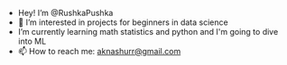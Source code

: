 - Hey! I’m @RushkaPushka
- 👀 I’m interested in projects for beginners in data science
- I’m currently learning math statistics and python and I'm going to dive into ML
- 📫 How to reach me: aknashurr@gmail.com

<!---
RushkaPushka/RushkaPushka is a ✨ special ✨ repository because its `README.md` (this file) appears on your GitHub profile.
You can click the Preview link to take a look at your changes.
--->
